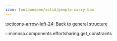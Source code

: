```yaml
---
icon: fontawesome/solid/people-carry-box
---
```


[:octicons-arrow-left-24: Back to general structure](index.md)

:::mimosa.components.effortsharing.get_constraints